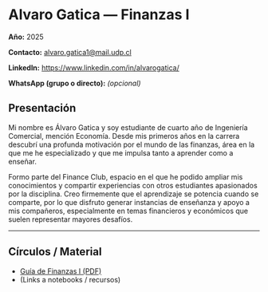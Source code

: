 # Alvaro Gatica — Finanzas I

  
**Año:** 2025 

**Contacto:** [alvaro.gatica1@mail.udp.cl](mailto:alvaro.gatica1@mail.udp.cl?subject=Consulta%20Tutor%C3%ADas%20Finanzas%20I)

**LinkedIn:** https://www.linkedin.com/in/alvarogatica/
  
**WhatsApp (grupo o directo):** _(opcional)_

## Presentación
Mi nombre es Álvaro Gatica y soy estudiante de cuarto año de Ingeniería Comercial, mención Economía.
Desde mis primeros años en la carrera descubrí una profunda motivación por el mundo de las finanzas, área en la que me he especializado y que me impulsa tanto a aprender como a enseñar.

Formo parte del Finance Club, espacio en el que he podido ampliar mis conocimientos y compartir experiencias con otros estudiantes apasionados por la disciplina.
Creo firmemente que el aprendizaje se potencia cuando se comparte, por lo que disfruto generar instancias de enseñanza y apoyo a mis compañeros,
especialmente en temas financieros y económicos que suelen representar mayores desafíos.

---

## Círculos / Material
- [Guía de Finanzas I (PDF)](../../../assets/pdf/finanzas1/Finanzas_I-12.pdf)
- (Links a notebooks / recursos)

